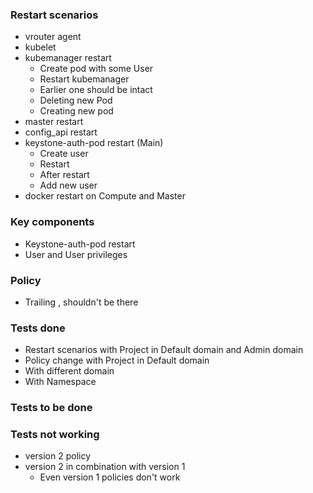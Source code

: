 ### Restart scenarios
* vrouter agent
* kubelet
* kubemanager restart
  * Create pod with some User
  * Restart kubemanager
  * Earlier one should be intact
  * Deleting new Pod
  * Creating new pod
* master restart
* config_api restart
* keystone-auth-pod restart (Main)
  * Create user
  * Restart
  * After restart 
  * Add new user
* docker restart on Compute and Master

### Key components
* Keystone-auth-pod restart
* User and User privileges

### Policy
* Trailing , shouldn't be there

### Tests done
* Restart scenarios with Project in Default domain and Admin domain
* Policy change with Project in Default domain
* With different domain
* With Namespace

### Tests to be done

### Tests not working
* version 2 policy
* version 2 in combination with version 1
  * Even version 1 policies don't work
